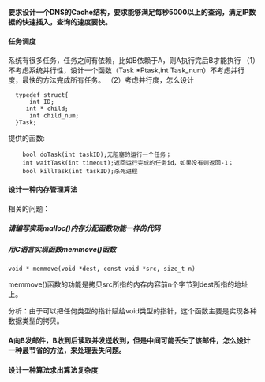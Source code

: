 

#### 要求设计一个DNS的Cache结构，要求能够满足每秒5000以上的查询，满足IP数据的快速插入，查询的速度要快。


#### 任务调度

系统有很多任务，任务之间有依赖，比如B依赖于A，则A执行完后B才能执行
  （1）不考虑系统并行性，设计一个函数（Task *Ptask,int Task_num）不考虑并行度，最快的方法完成所有任务。
  （2）考虑并行度，怎么设计

```  
  typedef struct{
      int ID;
     int * child;
      int child_num;
  }Task;
```

提供的函数:
```
    bool doTask(int taskID);无阻塞的运行一个任务；
    int waitTask(int timeout);返回运行完成的任务id，如果没有则返回-1；
    bool killTask(int taskID);杀死进程
```


#### 设计一种内存管理算法


相关的问题：

##### 请编写实现malloc()内存分配函数功能一样的代码

##### 用C语言实现函数memmove()函数

```
void * memmove(void *dest, const void *src, size_t n)
```

memmove()函数的功能是拷贝src所指的内存内容前n个字节到dest所指的地址上。

分析：由于可以把任何类型的指针赋给void类型的指针，这个函数主要是实现各种数据类型的拷贝。




#### A向B发邮件，B收到后读取并发送收到，但是中间可能丢失了该邮件，怎么设计一种最节省的方法，来处理丢失问题。 



#### 设计一种算法求出算法复杂度 







